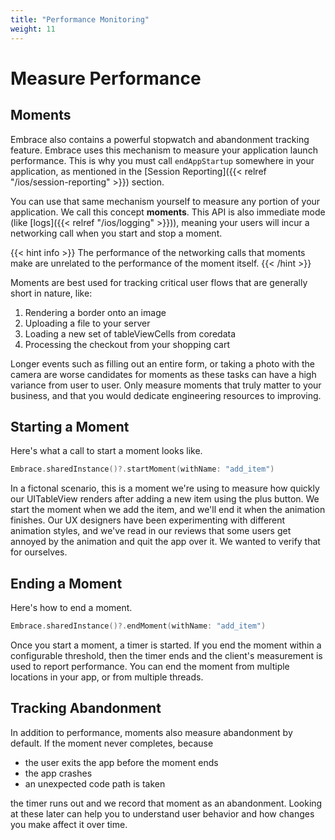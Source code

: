 ```yaml
---
title: "Performance Monitoring"
weight: 11
---
```


# Measure Performance

## Moments

Embrace also contains a powerful stopwatch and abandonment tracking feature.
Embrace uses this mechanism to measure your application launch performance. This is why you must call `endAppStartup` somewhere in your application, as mentioned in the [Session Reporting]({{< relref "/ios/session-reporting" >}}) section.

You can use that same mechanism yourself to measure any portion of your application. We call this concept **moments**. This API is also immediate mode (like [logs]({{< relref "/ios/logging" >}})), meaning your users will incur a networking call when you start and stop a moment.

{{< hint info >}}
The performance of the networking calls that moments make are unrelated to the performance of the moment itself.
{{< /hint >}}

Moments are best used for tracking critical user flows that are generally short in nature, like:

1. Rendering a border onto an image
1. Uploading a file to your server
1. Loading a new set of tableViewCells from coredata
1. Processing the checkout from your shopping cart

Longer events such as filling out an entire form, or taking a photo with the camera are worse candidates for moments as these tasks can have a high variance from user to user.
Only measure moments that truly matter to your business, and that you would dedicate engineering resources to improving.

## Starting a Moment

Here's what a call to start a moment looks like.

```swift
Embrace.sharedInstance()?.startMoment(withName: "add_item")
```

In a fictonal scenario, this is a moment we're using to measure how quickly our UITableView renders after adding a new item using the plus button.
We start the moment when we add the item, and we'll end it when the animation finishes.
Our UX designers have been experimenting with different animation styles, and we've read in our reviews that some users get annoyed by the animation and quit the app over it.
We wanted to verify that for ourselves.

## Ending a Moment

Here's how to end a moment.

```swift
Embrace.sharedInstance()?.endMoment(withName: "add_item")
```

Once you start a moment, a timer is started.
If you end the moment within a configurable threshold, then the timer ends and the client's measurement is used to report performance.
You can end the moment from multiple locations in your app, or from multiple threads. 

## Tracking Abandonment

In addition to performance, moments also measure abandonment by default. 
If the moment never completes, because
* the user exits the app before the moment ends
* the app crashes
* an unexpected code path is taken 

the timer runs out and we record that moment as an abandonment. Looking at these later can help you to understand user behavior and how changes you make affect it over time.

